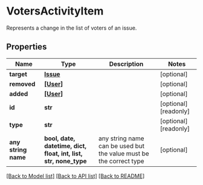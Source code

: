 # VotersActivityItem

Represents a change in the list of voters of an issue.

## Properties
Name | Type | Description | Notes
------------ | ------------- | ------------- | -------------
**target** | [**Issue**](Issue.md) |  | [optional] 
**removed** | [**[User]**](User.md) |  | [optional] 
**added** | [**[User]**](User.md) |  | [optional] 
**id** | **str** |  | [optional] [readonly] 
**type** | **str** |  | [optional] [readonly] 
**any string name** | **bool, date, datetime, dict, float, int, list, str, none_type** | any string name can be used but the value must be the correct type | [optional]

[[Back to Model list]](../README.md#documentation-for-models) [[Back to API list]](../README.md#documentation-for-api-endpoints) [[Back to README]](../README.md)


